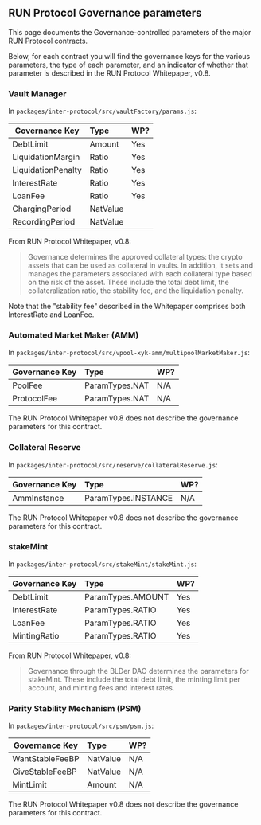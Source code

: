 ## RUN Protocol Governance parameters

This page documents the Governance-controlled parameters of the major RUN Protocol contracts.

Below, for each contract you will find the governance keys for the various parameters,
the type of each parameter, and an indicator of whether that parameter is described in
the RUN Protocol Whitepaper, v0.8.  

### Vault Manager

In `packages/inter-protocol/src/vaultFactory/params.js`:

| Governance Key     | Type              | WP? |
| ------------------ | :---------------- | --- |
| DebtLimit          | Amount            | Yes |
| LiquidationMargin  | Ratio             | Yes |
| LiquidationPenalty | Ratio             | Yes |
| InterestRate       | Ratio             | Yes |
| LoanFee            | Ratio             | Yes |
| ChargingPeriod     | NatValue          |     |
| RecordingPeriod    | NatValue          |     |

From RUN Protocol Whitepaper, v0.8:  
>Governance determines the approved collateral types: the crypto assets that can be used as collateral in vaults. In addition, it sets and manages the parameters associated with each collateral type based on the risk of the asset. These include the total debt limit, the collateralization ratio, the stability fee, and the liquidation penalty. 

Note that the "stability fee" described in the Whitepaper comprises both InterestRate and LoanFee.

### Automated Market Maker (AMM)

In `packages/inter-protocol/src/vpool-xyk-amm/multipoolMarketMaker.js`:

| Governance Key     | Type              | WP? |
| ------------------ | :---------------- | --- |
| PoolFee            | ParamTypes.NAT    | N/A |
| ProtocolFee        | ParamTypes.NAT    | N/A |

The RUN Protocol Whitepaper v0.8 does not describe the governance parameters
for this contract.  

### Collateral Reserve

In `packages/inter-protocol/src/reserve/collateralReserve.js`:

| Governance Key     | Type                | WP? |
| ------------------ | :------------------ | --- |
| AmmInstance        | ParamTypes.INSTANCE | N/A |

The RUN Protocol Whitepaper v0.8 does not describe the governance parameters
for this contract.  

### stakeMint

In `packages/inter-protocol/src/stakeMint/stakeMint.js`:

| Governance Key     | Type                | WP? |
| ------------------ | :------------------ | --- |
| DebtLimit          | ParamTypes.AMOUNT   | Yes |
| InterestRate       | ParamTypes.RATIO    | Yes |
| LoanFee            | ParamTypes.RATIO    | Yes |
| MintingRatio       | ParamTypes.RATIO    | Yes |

From RUN Protocol Whitepaper, v0.8:  
>Governance through the BLDer DAO determines the parameters for stakeMint. These include the total debt limit, the minting limit per account, and minting fees and interest rates. 

### Parity Stability Mechanism (PSM)

In `packages/inter-protocol/src/psm/psm.js`:

| Governance Key     | Type                | WP? |
| ------------------ | :------------------ | --- |
| WantStableFeeBP    | NatValue            | N/A |
| GiveStableFeeBP    | NatValue            | N/A |
| MintLimit          | Amount              | N/A |

The RUN Protocol Whitepaper v0.8 does not describe the governance parameters
for this contract.
